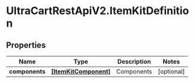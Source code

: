 # UltraCartRestApiV2.ItemKitDefinition

## Properties
Name | Type | Description | Notes
------------ | ------------- | ------------- | -------------
**components** | [**[ItemKitComponent]**](ItemKitComponent.md) | Components | [optional] 


